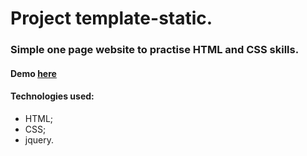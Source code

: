 #  Project template-static.

###  Simple one page website to practise HTML and CSS skills.

#### Demo [here](https://antonsaf18.github.io/template-static/)

####  Technologies used:
-  HTML;
-  CSS;
-  jquery.
```